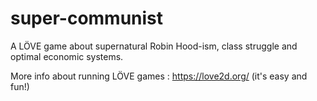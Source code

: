 super-communist
===============

A LÖVE game about supernatural Robin Hood-ism, class struggle and optimal economic systems.

More info about running LÖVE games : https://love2d.org/ (it's easy and fun!)
